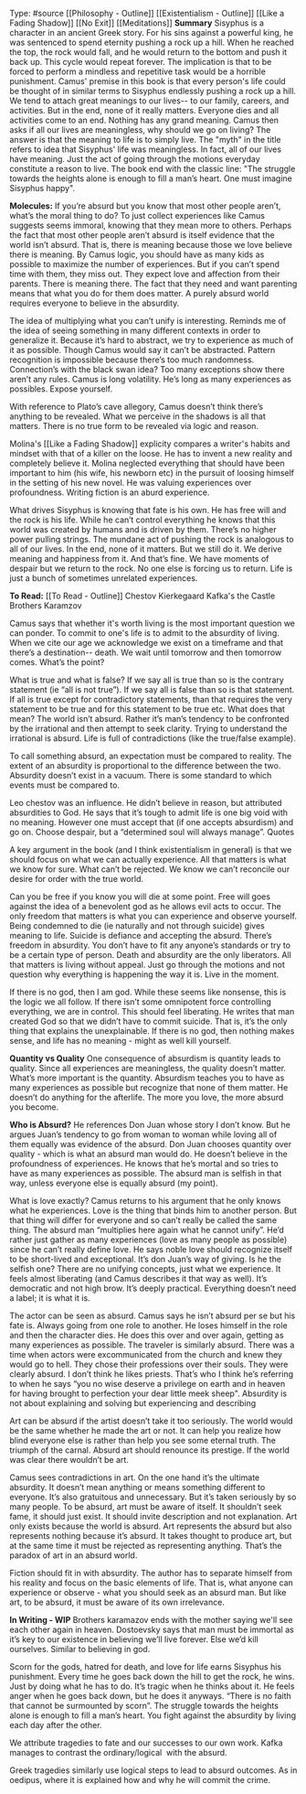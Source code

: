 Type: #source 
[[Philosophy - Outline]]
[[Existentialism - Outline]]
[[Like a Fading Shadow]]
[[No Exit]]
[[Meditations]]
**Summary**
Sisyphus is a character in an ancient Greek story. For his sins against a powerful king, he was sentenced to spend eternity pushing a rock up a hill. When he reached the top, the rock would fall, and he would return to the bottom and push it back up. This cycle would repeat forever. The implication is that to be forced to perform a mindless and repetitive task would be a horrible punishment. Camus' premise in this book is that every person's life could be thought of in similar terms to Sisyphus endlessly pushing a rock up a hill. We tend to attach great meanings to our lives-- to our family, careers, and activities. But in the end, none of it really matters. Everyone dies and all activities come to an end. Nothing has any grand meaning. Camus then asks if all our lives are meaningless, why should we go on living? The answer is that the meaning to life is to simply live. The "myth" in the title refers to idea that Sisyphus' life was meaningless. In fact, all of our lives have meaning. Just the act of going through the motions everyday constitute a reason to live. The book end with the classic line: "The struggle towards the heights alone is enough to fill a man’s heart. One must imagine Sisyphus happy".

**Molecules:**
If you’re absurd but you know that most other people aren’t, what’s the moral thing to do? To just collect experiences like Camus suggests seems immoral, knowing that they mean more to others. Perhaps the fact that most other people aren’t absurd is itself evidence that the world isn’t absurd. That is, there is meaning because those we love believe there is meaning. By Camus logic, you should have as many kids as possible to maximize the number of experiences. But if you can’t spend time with them, they miss out. They expect love and affection from their parents. There is meaning there. The fact that they need and want parenting means that what you do for them does matter. A purely absurd world requires everyone to believe in the absurdity.

The idea of multiplying what you can’t unify is interesting. Reminds me of the idea of seeing something in many different contexts in order to generalize it. Because it’s hard to abstract, we try to experience as much of it as possible. Though Camus would say it can’t be abstracted. Pattern recognition is impossible because there’s too much randomness. Connection’s with the black swan idea? Too many exceptions show there aren’t any rules. Camus is long volatility. He’s long as many experiences as possibles. Expose yourself.

With reference to Plato’s cave allegory, Camus doesn’t think there’s anything to be revealed. What we perceive in the shadows is all that matters. There is no true form to be revealed via logic and reason.

Molina's [[Like a Fading Shadow]] explicity compares a writer's habits and mindset with that of a killer on the loose. He has to invent a new reality and completely believe it. Molina neglected everything that should have been important to him (his wife, his newborn etc) in the pursuit of loosing himself in the setting of his new novel. He was valuing experiences over profoundness. Writing fiction is an aburd experience.

What drives Sisyphus is knowing that fate is his own. He has free will and the rock is his life. While he can’t control everything he knows that this world was created by humans and is driven by them. There’s no higher power pulling strings. The mundane act of pushing the rock is analogous to all of our lives. In the end, none of it matters. But we still do it. We derive meaning and happiness from it. And that’s fine. We have moments of despair but we return to the rock. No one else is forcing us to return. Life is just a bunch of sometimes unrelated experiences.


**To Read:**
[[To Read - Outline]]
Chestov
Kierkegaard
Kafka's the Castle
Brothers Karamzov


Camus says that whether it's worth living is the most important question we can ponder. To commit to one's life is to admit to the absurdity of living. When we cite our age we acknowledge we exist on a timeframe and that there’s a destination-- death. We wait until tomorrow and then tomorrow comes. What’s the point?

What is true and what is false? If we say all is true than so is the contrary statement (ie “all is not true”). If we say all is false than so is that statement. If all is true except for contradictory statements, than that requires the very statement to be true and for this statement to be true etc. What does that mean? The world isn’t absurd. Rather it’s man’s tendency to be confronted by the irrational and then attempt to seek clarity. Trying to understand the irrational is absurd. Life is full of contradictions (like the true/false example).

To call something absurd, an expectation must be compared to reality. The extent of an absurdity is proportional to the difference between the two. Absurdity doesn’t exist in a vacuum. There is some standard to which events must be compared to.

Leo chestov was an influence. He didn’t believe in reason, but attributed absurdities to God. 
He says that it’s tough to admit life is one big void with no meaning. However one must accept that (if one accepts absurdism) and go on. Choose despair, but a “determined soul will always manage”. Quotes 

A key argument in the book (and I think existentialism in general) is that we should focus on what we can actually experience. All that matters is what we know for sure. What can’t be rejected. We know we can’t reconcile our desire for order with the true world.   

Can you be free if you know you will die at some point. Free will goes against the idea of a benevolent god as he allows evil acts to occur. The only freedom that matters is what you can experience and observe yourself. Being condemned to die (ie naturally and not through suicide) gives meaning to life. Suicide is defiance and accepting the absurd. There’s freedom in absurdity. You don’t have to fit any anyone’s standards or try to be a certain type of person. Death and absurdity are the only liberators. All that matters is living without appeal. Just go through the motions and not question why everything is happening the way it is. Live in the moment.

If there is no god, then I am god. While these seems like nonsense, this is the logic we all follow. If there isn’t some omnipotent force controlling everything, we are in control. This should feel liberating. He writes that man created God so that we didn’t have to commit suicide. That is, it’s the only thing that explains the unexplainable. If there is no god, then nothing makes sense, and life has no meaning - might as well kill yourself.

**Quantity vs Quality**
One consequence of absurdism is quantity leads to quality. Since all experiences are meaningless, the quality doesn’t matter. What’s more important is the quantity. Absurdism teaches you to have as many experiences as possible but recognize that none of them matter.
He doesn’t do anything for the afterlife. The more you love, the more absurd you become.


**Who is Absurd?**
He references Don Juan whose story I don’t know. But he argues Juan’s tendency to go from woman to woman while loving all of them equally was evidence of the absurd. Don Juan chooses quantity over quality - which is what an absurd man would do. He doesn’t believe in the profoundness of experiences. He knows that he’s mortal and so tries to have as many experiences as possible. The absurd man is selfish in that way, unless everyone else is equally absurd (my point).  

What is love exactly? Camus returns to his argument that he only knows what he experiences. Love is the thing that binds him to another person. But that thing will differ for everyone and so can’t really be called the same thing. The absurd man “multiplies here again what he cannot unify”. He’d rather just gather as many experiences (love as many people as possible) since he can’t really define love. He says noble love should recognize itself to be short-lived and exceptional. It’s don Juan’s way of giving. Is he the selfish one? There are no unifying concepts, just what we experience. It feels almost liberating (and Camus describes it that way as well). It’s democratic and not high brow. It’s deeply practical. Everything doesn’t need a label; it is what it is.   

The actor can be seen as absurd. Camus says he isn’t absurd per se but his fate is. Always going from one role to another. He loses himself in the role and then the character dies. He does this over and over again, getting as many experiences as possible. The traveler is similarly absurd. There was a time when actors were excommunicated from the church and knew they would go to hell. They chose their professions over their souls. They were clearly absurd. I don’t think he likes priests. That’s who I think he’s referring to when he says “you no wise deserve a privilege on earth and in heaven for having brought to perfection your dear little meek sheep". Absurdity is not about explaining and solving but experiencing and describing 

Art can be absurd if the artist doesn’t take it too seriously. The world would be the same whether he made the art or not. It can help you realize how blind everyone else is rather than help you see some eternal truth. The triumph of the carnal. Absurd art should renounce its prestige. If the world was clear there wouldn’t be art.   

Camus sees contradictions in art. On the one hand it’s the ultimate absurdity. It doesn’t mean anything or means something different to everyone. It’s also gratuitous and unnecessary. But it’s taken seriously by so many people. To be absurd, art must be aware of itself. It shouldn’t seek fame, it should just exist. It should invite description and not explanation. Art only exists because the world is absurd. Art represents the absurd but also represents nothing because it’s absurd. It takes thought to produce art, but at the same time it must be rejected as representing anything. That’s the paradox of art in an absurd world.

Fiction should fit in with absurdity. The author has to separate himself from his reality and focus on the basic elements of life. That is, what anyone can experience or observe - what you should seek as an absurd man. But like art, to be absurd, it must be aware of its own irrelevance. 

**In Writing - WIP**
Brothers karamazov ends with the mother saying we'll see each other again in heaven. Dostoevsky says that man must be immortal as it’s key to our existence in believing we’ll live forever. Else we’d kill ourselves. Similar to believing in god.

Scorn for the gods, hatred for death, and love for life earns Sisyphus his punishment. Every time he goes back down the hill to get the rock, he wins. Just by doing what he has to do. It’s tragic when he thinks about it. He feels anger when he goes back down, but he does it anyways. “There is no faith that cannot be surmounted by scorn”. The struggle towards the heights alone is enough to fill a man’s heart. You fight against the absurdity by living each day after the other.

We attribute tragedies to fate and our successes to our own work. Kafka manages to contrast the ordinary/logical  with the absurd.

Greek tragedies similarly use logical steps to lead to absurd outcomes. As in oedipus, where it is explained how and why he will commit the crime.


